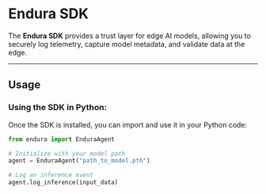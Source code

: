 # **Endura SDK**

The **Endura SDK** provides a trust layer for edge AI models, allowing you to securely log telemetry, capture model metadata, and validate data at the edge.

---

## **Usage**

### **Using the SDK in Python**:

Once the SDK is installed, you can import and use it in your Python code:

```python
from endura import EnduraAgent

# Initialize with your model path
agent = EnduraAgent("path_to_model.pth")

# Log an inference event
agent.log_inference(input_data)
```